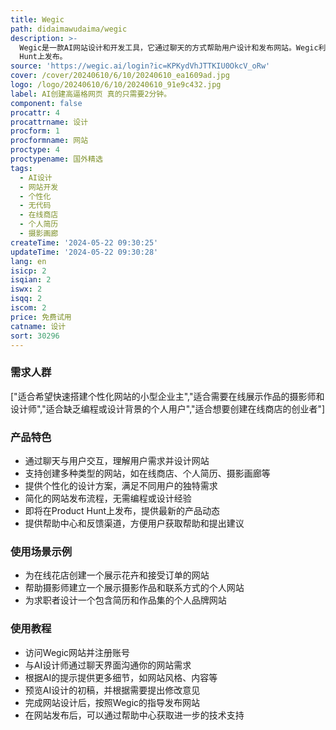```yaml
---
title: Wegic
path: didaimawudaima/wegic
description: >-
  Wegic是一款AI网站设计和开发工具，它通过聊天的方式帮助用户设计和发布网站。Wegic利用人工智能技术简化了网站创建过程，使得没有编程或设计背景的用户也能轻松创建个性化的网站。它支持多种网站类型，包括在线商店、个人简历、摄影画廊等，并且即将在Product
  Hunt上发布。
source: 'https://wegic.ai/login?ic=KPKydVhJTTKIU0OkcV_oRw'
cover: /cover/20240610/6/10/20240610_ea1609ad.jpg
logo: /logo/20240610/6/10/20240610_91e9c432.jpg
label: AI创建高逼格网页 真的只需要2分钟。
component: false
procattr: 4
procattrname: 设计
procform: 1
procformname: 网站
proctype: 4
proctypename: 国外精选
tags:
  - AI设计
  - 网站开发
  - 个性化
  - 无代码
  - 在线商店
  - 个人简历
  - 摄影画廊
createTime: '2024-05-22 09:30:25'
updateTime: '2024-05-22 09:30:28'
lang: en
isicp: 2
isqian: 2
iswx: 2
isqq: 2
iscom: 2
price: 免费试用
catname: 设计
sort: 30296
---
```




### 需求人群
["适合希望快速搭建个性化网站的小型企业主","适合需要在线展示作品的摄影师和设计师","适合缺乏编程或设计背景的个人用户","适合想要创建在线商店的创业者"]

### 产品特色
* 通过聊天与用户交互，理解用户需求并设计网站
* 支持创建多种类型的网站，如在线商店、个人简历、摄影画廊等
* 提供个性化的设计方案，满足不同用户的独特需求
* 简化的网站发布流程，无需编程或设计经验
* 即将在Product Hunt上发布，提供最新的产品动态
* 提供帮助中心和反馈渠道，方便用户获取帮助和提出建议

### 使用场景示例
* 为在线花店创建一个展示花卉和接受订单的网站
* 帮助摄影师建立一个展示摄影作品和联系方式的个人网站
* 为求职者设计一个包含简历和作品集的个人品牌网站

### 使用教程
* 访问Wegic网站并注册账号
* 与AI设计师通过聊天界面沟通你的网站需求
* 根据AI的提示提供更多细节，如网站风格、内容等
* 预览AI设计的初稿，并根据需要提出修改意见
* 完成网站设计后，按照Wegic的指导发布网站
* 在网站发布后，可以通过帮助中心获取进一步的技术支持

  
